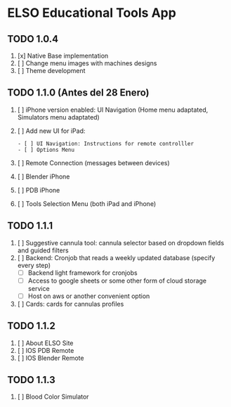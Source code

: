 # ELSO Educational Tools App

## TODO 1.0.4

1.  [x] Native Base implementation
2.  [ ] Change menu images with machines designs
3.  [ ] Theme development

## TODO 1.1.0 (Antes del 28 Enero)

1.  [ ] iPhone version enabled: UI Navigation (Home menu adaptated, Simulators menu adaptated)
2.  [ ] Add new UI for iPad:

        - [ ] UI Navigation: Instructions for remote controlller
        - [ ] Options Menu

3.  [ ] Remote Connection (messages between devices)
4.  [ ] Blender iPhone
5.  [ ] PDB iPhone
6.  [ ] Tools Selection Menu (both iPad and iPhone)

## TODO 1.1.1

1.  [ ] Suggestive cannula tool: cannula selector based on dropdown fields and guided filters
2.  [ ] Backend: Cronjob that reads a weekly updated database (specify every step)
    -   [ ] Backend light framework for cronjobs
    -   [ ] Access to google sheets or some other form of cloud storage service
    -   [ ] Host on aws or another convenient option
3.  [ ] Cards: cards for cannulas profiles

## TODO 1.1.2

1.  [ ] About ELSO Site
2.  [ ] IOS PDB Remote
3.  [ ] IOS Blender Remote

## TODO 1.1.3

1.  [ ] Blood Color Simulator
